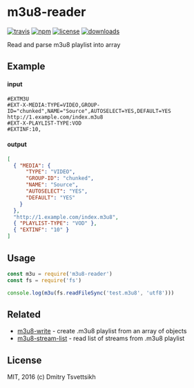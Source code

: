 # m3u8-reader
[![travis](https://travis-ci.org/reklatsmasters/m3u8-reader.svg)](https://travis-ci.org/reklatsmasters/m3u8-reader)
[![npm](https://img.shields.io/npm/v/m3u8-reader.svg)](https://npmjs.org/package/m3u8-reader)
[![license](https://img.shields.io/npm/l/m3u8-reader.svg)](https://npmjs.org/package/m3u8-reader)
[![downloads](https://img.shields.io/npm/dm/m3u8-reader.svg)](https://npmjs.org/package/m3u8-reader)

Read and parse m3u8 playlist into array

## Example

#### input
```
#EXTM3U
#EXT-X-MEDIA:TYPE=VIDEO,GROUP-ID="chunked",NAME="Source",AUTOSELECT=YES,DEFAULT=YES
http://1.example.com/index.m3u8
#EXT-X-PLAYLIST-TYPE:VOD
#EXTINF:10,
```

#### output
```json
[
  { "MEDIA": { 
      "TYPE": "VIDEO",
      "GROUP-ID": "chunked",
      "NAME": "Source",
      "AUTOSELECT": "YES",
      "DEFAULT": "YES" 
    }
  },
  "http://1.example.com/index.m3u8",
  { "PLAYLIST-TYPE": "VOD" },
  { "EXTINF": "10" }
]
```

## Usage

```js
const m3u = require('m3u8-reader')
const fs = require('fs')

console.log(m3u(fs.readFileSync('test.m3u8', 'utf8')))
````

## Related
* [m3u8-write](https://github.com/ReklatsMasters/m3u8-write) - create .m3u8 playlist from an array of objects
* [m3u8-stream-list](https://github.com/ReklatsMasters/m3u8-stream-list) - read list of streams from .m3u8 playlist

## License
MIT, 2016 (c) Dmitry Tsvettsikh
